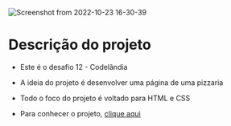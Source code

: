 ![Screenshot from 2022-10-23 16-30-39](https://user-images.githubusercontent.com/81364355/197413816-48cd9fd8-69a9-4cbe-b0f2-6b4b40178788.png)

# Descrição do projeto

- Este é o desafio 12 - Codelândia

- A ideia do projeto é desenvolver uma página de uma pizzaria

- Todo o foco do projeto é voltado para HTML e CSS

- Para conhecer o projeto, [clique aqui](https://codepen.io/wilsonsdr/full/poKzwEN)
